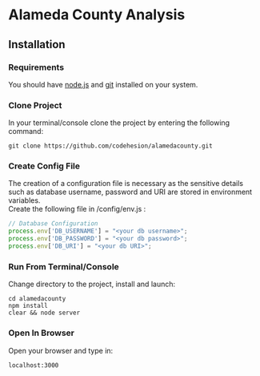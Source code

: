 # Alameda County Analysis
## Installation

### Requirements
You should have [node.js](https://nodejs.org) and [git](https://git-scm.com/) installed on your system.


### Clone Project
In your terminal/console clone the project by entering the following command:
```
git clone https://github.com/codehesion/alamedacounty.git
```

### Create Config File
The creation of a configuration file is necessary as the sensitive details such as database username, password and URI are stored in environment variables.  
Create the following file in /config/env.js :
``` JavaScript
// Database Configuration
process.env['DB_USERNAME'] = "<your db username>";
process.env['DB_PASSWORD'] = "<your db password>";
process.env['DB_URI'] = "<your db URI>";
```

### Run From Terminal/Console
Change directory to the project, install and launch:
```
cd alamedacounty
npm install
clear && node server
```

### Open In Browser
Open your browser and type in:
```
localhost:3000
```



